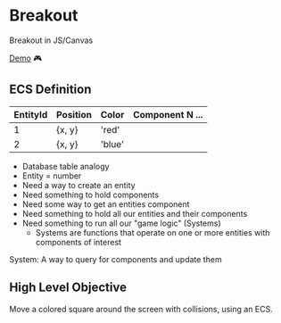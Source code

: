 # Breakout

Breakout in JS/Canvas

[Demo](https://breakout-js.netlify.app/) 🎮

## ECS Definition

| EntityId | Position | Color  | Component N ... |
| -------- | -------- | ------ | --------------- |
| 1        | {x, y}   | 'red'  |
| 2        | {x, y}   | 'blue' |

- Database table analogy
- Entity = number
- Need a way to create an entity
- Need something to hold components
- Need some way to get an entities component
- Need something to hold all our entities and their components
- Need something to run all our "game logic" (Systems)
  - Systems are functions that operate on one or more entities with components of interest

System: A way to query for components and update them

## High Level Objective

Move a colored square around the screen with collisions, using an ECS.
